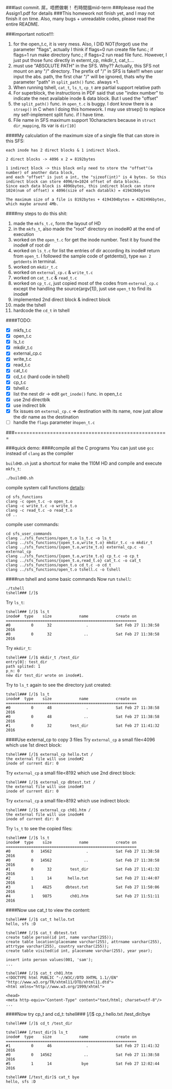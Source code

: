 ###last commit. 屌，唔撚做喇！ 冇時間搵mid-term
###please read the Assign1.pdf for details 
###This homework not finish yet, and I may not finish it on time. Also, many bugs + unreadable codes, please read the entire README.

###important notice!!!:
1. for the open_t.c, it is very mess. Also, I DID NOT(forgot) use the parameter "flags", actually I think if flags=0 run create file func.; if flags=1 run make directory func.; if flags=2 run read file func. However, I just put those func directly in externt_cp, mkdir_t, cat_t....
2. must use "ABSOLUTE PATH" in the SFS. Why?? Actually, this SFS not mount on any "/" directory. The prefix of "/" in SFS is fake!!! when user input the abs. path, the first char "/" will be ignored, thats why the parameter "path" in ```split_path()``` func. always +1.
3. When running tshell, ```cat_t```, ```ls_t```, ```cp_t``` are partial support relative path
4. For superblock, the instructions in PDF said that use "index number" to indicate the next available inode & data block. But I used the "offset"
5. the ```split_path()``` func. in ```open_t.c``` is buggy. I dont know there is a ```strsep()``` in C when I doing this homework. I may use strsep() to replace my self-implement split func. if I have time.
6. File name in SFS maximum support 10characters because in ```struct dir_mapping```, its var is ```dir[10]```

####My calculation of the maximum size of a single file that can store in this SFS:
    
    each inode has 2 direct blocks & 1 indirect block.

    2 direct blocks -> 4096 x 2 = 8192bytes
    
    1 indirect block -> this block only need to store the "offset"(a number) of another data block, 
    and each "offset" is just a int, the "sizeof(int)" is 4 bytes. So this indirect block can store 4096/4=1024 offset of data blocks. 
    Since each data block is 4096bytes, this indirect block can store 1024(num of offset) x 4096(size of each datablk) = 4194304bytes
    
    The maximum size of a file is 8192bytes + 4194304bytes = 4202496bytes, which maybe around 4Mb.

####my steps to do this shit:
1. made the ```mkfs_t.c```, form the layout of HD
2. in the ```mkfs_t```, also made the "root" directory on inode#0 at the end of execution
3. worked on the ```open_t.c``` for get the inode number. Test it by found the inode# of root dir
4. worked on ```ls_t.c``` for list the entries of dir according its inode# return from ```open_t```. I followed the sample code of getdents(), type ```man 2 getdents``` in terminal.
5. worked on ```mkdir_t.c```
6. worked on ```external_cp.c``` & ```write_t.c```
7. worked on ```cat_t.c``` & ```read_t.c```
8. worked on ```cp_t.c```, just copied most of the codes from ```external_cp.c``` except the handling the source(argv[1]), just use ```open_t``` to find its inode#
9. implemented 2nd direct block & indirect block
9. made the tshell
10. hardcode the ```cd_t``` in tshell

####TODO:
- [x] mkfs_t.c
- [x] open_t.c
- [x] ls_t.c
- [x] mkdir_t.c
- [x] external_cp.c
- [x] write_t.c
- [x] read_t.c
- [x] cat_t.c
- [x] cd_t.c (hard code in tshell)
- [x] cp_t.c
- [x] tshell.c
- [x] list the nest dir -> edit ```get_inode()``` func. in open_t.c
- [x] use 2nd directblk 
- [x] use indirect blk
- [x] fix issues on ```external_cp.c``` => destination with its name, now just allow the dir name as the destination
- [ ] handle the ```flags``` parameter in```open_t.c```

###====================================================

###quick demo:
####compile all the C programs
You can just use ```gcc``` instead of ```clang``` as the compiler

```buildHD.sh``` just a shortcut for make the 110M HD and compile and execute ```mkfs_t```:

    ./buildHD.sh    

compile system call functions [details](https://stackoverflow.com/questions/2831361/how-can-i-create-c-header-files):

    cd sfs_functions
    clang -c open_t.c -o open_t.o
    clang -c write_t.c -o write_t.o
    clang -c read_t.c -o read_t.o
    cd ..

compile user commands:

    cd sfs_user_commands
    clang ../sfs_functions/open_t.o ls_t.c -o ls_t
    clang ../sfs_functions/{open_t.o,write_t.o} mkdir_t.c -o mkdir_t
    clang ../sfs_functions/{open_t.o,write_t.o} external_cp.c -o external_cp
    clang ../sfs_functions/{open_t.o,write_t.o} cp_t.c -o cp_t
    clang ../sfs_functions/{open_t.o,read_t.o} cat_t.c -o cat_t
    clang ../sfs_functions/open_t.o cd_t.c -o cd_t
    clang ../sfs_functions/open_t.o tshell.c -o tshell   
    
####run tshell and some basic commands
Now run ```tshell```:

    ./tshell
    tshell### [/]$
    
Try ```ls_t```:

    tshell### [/]$ ls_t
    inode#  type    size            name            create on
    =========================================================
    #0         0      32               .            Sat Feb 27 11:38:58 2016
    #0         0      32              ..            Sat Feb 27 11:38:58 2016

Try ```mkdir_t```:

    tshell### [/]$ mkdir_t /test_dir
    entry[0]: test_dir
    path splited: 1
    p_n: 0
    new dir test_dir wrote on inode#1.
    
Try to ```ls_t``` again to see the directory just created:

    tshell### [/]$ ls_t
    inode#  type    size            name            create on
    =========================================================
    #0         0      48               .            Sat Feb 27 11:38:58 2016
    #0         0      48              ..            Sat Feb 27 11:38:58 2016
    #1         0      32        test_dir            Sat Feb 27 11:41:32 2016

####Use external_cp to copy 3 files
Try ```external_cp``` a small file<4096 which use 1st direct block:

    tshell### [/]$ external_cp hello.txt /
    the external file will use inode#2
    inode of current dir: 0
    
Try ```external_cp``` a small file<8192 which use 2nd direct block:

    tshell### [/]$ external_cp dbtest.txt /      
    the external file will use inode#3
    inode of current dir: 0
    
Try ```external_cp``` a small file>8192 which use indirect block:
    
    tshell### [/]$ external_cp ch01.htm /
    the external file will use inode#4
    inode of current dir: 0

Try ```ls_t``` to see the copied files:

    tshell### [/]$ ls_t
    inode#  type    size            name            create on
    =========================================================
    #0         0   14562               .            Sat Feb 27 11:38:58 2016
    #0         0   14562              ..            Sat Feb 27 11:38:58 2016
    #1         0      32        test_dir            Sat Feb 27 11:41:32 2016
    #2         1      14       hello.txt            Sat Feb 27 11:44:07 2016
    #3         1    4625      dbtest.txt            Sat Feb 27 11:50:06 2016
    #4         1    9875        ch01.htm            Sat Feb 27 11:51:11 2016
    
####Now use cat_t to view the content:

    tshell### [/]$ cat_t hello.txt 
    hello, sfs :D
    
    tshell### [/]$ cat_t dbtest.txt       
    create table person(id int, name varchar(255));
    create table location(placename varchar(255), attrname varchar(255), attrtype varchar(255), country varchar(255));
    create table visited(id int, placename varchar(255), year year);

    insert into person values(001, 'sam');
    ...   
    
    tshell### [/]$ cat_t ch01.htm
    <!DOCTYPE html PUBLIC "-//W3C//DTD XHTML 1.1//EN" "http://www.w3.org/TR/xhtml11/DTD/xhtml11.dtd">
    <html xmlns="http://www.w3.org/1999/xhtml">

    <head>
    <meta http-equiv="Content-Type" content="text/html; charset=utf-8"/>
    ...
    
####Now try cp_t and cd_t:
    tshell### [/]$ cp_t hello.txt /test_dir/bye
    
    tshell### [/]$ cd_t /test_dir
    
    tshell### [/test_dir]$ ls_t
    inode#  type    size            name            create on
    =========================================================
    #1         0      46               .            Sat Feb 27 11:41:32 2016
    #0         0   14562              ..            Sat Feb 27 11:38:58 2016
    #5         1      14             bye            Sat Feb 27 12:02:44 2016

    tshell### [/test_dir]$ cat_t bye
    hello, sfs :D
